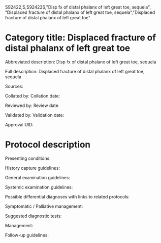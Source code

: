 S92422,S,S92422S,"Disp fx of distal phalanx of left great toe, sequela", "Displaced fracture of distal phalanx of left great toe, sequela","Displaced fracture of distal phalanx of left great toe"
# Category title: Displaced fracture of distal phalanx of left great toe

Abbreviated description: Disp fx of distal phalanx of left great toe, sequela

Full description: Displaced fracture of distal phalanx of left great toe, sequela

Sources:

Collated by:
Collation date:

Reviewed by:
Review date:

Validated by:
Validation date:

Approval UID:

# Protocol description

Presenting conditions:

History capture guidelines:

General examination guidelines:

Systemic examination guidelines:

Possible differential diagnoses with links to related protocols:

Symptomatic / Palliative management:

Suggested diagnostic tests:

Management:

Follow-up guidelines:
